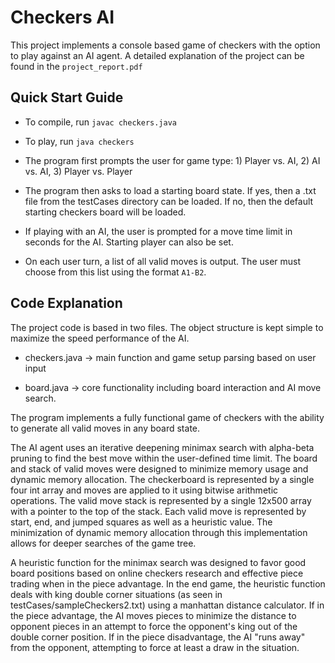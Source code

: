 Checkers AI
===========

This project implements a console based game of checkers with the option to play against an AI agent. A detailed explanation of the project can be found in the `project_report.pdf`

Quick Start Guide
-----------------

- To compile, run `javac checkers.java`

- To play, run `java checkers`

- The program first prompts the user for game type: 1) Player vs. AI, 2) AI vs. AI, 3) Player vs. Player

- The program then asks to load a starting board state. If yes, then a .txt file from the testCases directory can be loaded. If no, then the default starting checkers board will be loaded.

- If playing with an AI, the user is prompted for a move time limit in seconds for the AI. Starting player can also be set.

- On each user turn, a list of all valid moves is output. The user must choose from this list using the format `A1-B2`.

Code Explanation
----------------

The project code is based in two files. The object structure is kept simple to maximize the speed performance of the AI.

- checkers.java   ->  main function and game setup parsing based on user input

- board.java      ->  core functionality including board interaction and AI move search.

The program implements a fully functional game of checkers with the ability to generate all valid moves in any board state.

The AI agent uses an iterative deepening minimax search with alpha-beta pruning to find the best move within the user-defined time limit. The board and stack of valid moves were designed to minimize memory usage and dynamic memory allocation. The checkerboard is represented by a single four int array and moves are applied to it using bitwise arithmetic operations. The valid move stack is represented by a single 12x500 array with a pointer to the top of the stack. Each valid move is represented by start, end, and jumped squares as well as a heuristic value. The minimization of dynamic memory allocation through this implementation allows for deeper searches of the game tree.

A heuristic function for the minimax search was designed to favor good board positions based on online checkers research and effective piece trading when in the piece advantage. In the end game, the heuristic function deals with king double corner situations (as seen in testCases/sampleCheckers2.txt) using a manhattan distance calculator. If in the piece advantage, the AI moves pieces to minimize the distance to opponent pieces in an attempt to force the opponent's king out of the double corner position. If in the piece disadvantage, the AI "runs away" from the opponent, attempting to force at least a draw in the situation. 

